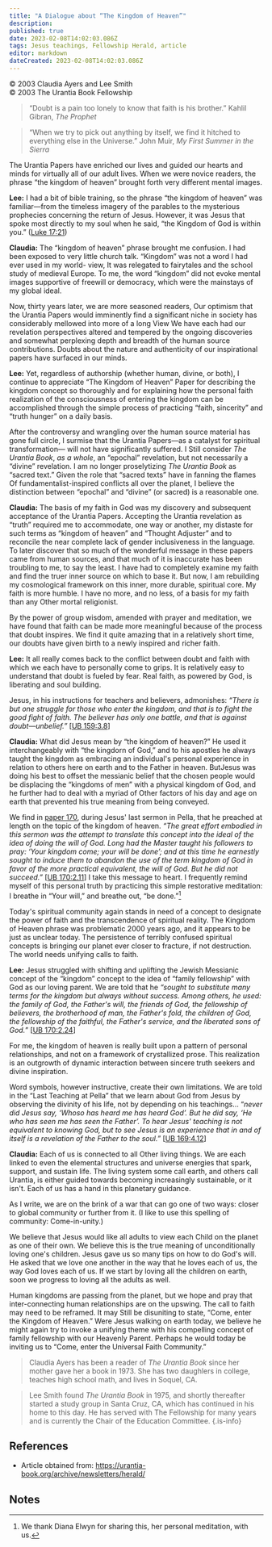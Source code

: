 ```yaml
---
title: "A Dialogue about “The Kingdom of Heaven”"
description: 
published: true
date: 2023-02-08T14:02:03.086Z
tags: Jesus teachings, Fellowship Herald, article
editor: markdown
dateCreated: 2023-02-08T14:02:03.086Z
---
```


<p class="v-card v-sheet theme--light grey lighten-3 px-2">© 2003 Claudia Ayers and Lee Smith<br>© 2003 The Urantia Book Fellowship</p>

> “Doubt is a pain too lonely to know that faith is his brother.” 
> Kahlil Gibran, _The Prophet_ 

> “When we try to pick out anything by itself, we find it hitched to everything else in the Universe.” 
> John Muir, _My First Summer in the Sierra_ 

The Urantia Papers have enriched our lives and guided our hearts and minds for virtually all of our adult lives. When we were novice readers, the phrase “the kingdom of heaven” brought forth very different mental images. 

**Lee:** I had a bit of bible training, so the phrase “the kingdom of heaven” was familiar—from the timeless imagery of the parables to the mysterious prophecies concerning the return of Jesus. However, it was Jesus that spoke most directly to my soul when he said, “the Kingdom of God is within you.” ([Luke 17:21](/en/Bible/Luke/17#v21)) 

**Claudia:** The “kingdom of heaven” phrase brought me confusion. I had been exposed to very little church talk. “Kingdom” was not a word I had ever used in my world- view, It was relegated to fairytales and the school study of medieval Europe. To me, the word “kingdom” did not evoke mental images supportive of freewill or democracy, which were the mainstays of my global ideal. 

Now, thirty years later, we are more seasoned readers, Our optimism that the Urantia Papers would imminently find a significant niche in society has considerably mellowed into more of a long View We have each had our revelation perspectives altered and tempered by the ongoing discoveries and somewhat perplexing depth and breadth of the human source contributions. Doubts about the nature and authenticity of our inspirational papers have surfaced in our minds.

**Lee:** Yet, regardless of authorship (whether human, divine, or both), I continue to appreciate “The Kingdom of Heaven” Paper for describing the kingdom concept so thoroughly and for explaining how the personal faith realization of the consciousness of entering the kingdom can be accomplished through the simple process of practicing “faith, sincerity” and “truth hunger” on a daily basis.

After the controversy and wrangling over the human source material has gone full circle, I surmise that the Urantia Papers—as a catalyst for spiritual transformation— will not have significantly suffered. I Still consider _The Urantia Book_, _as a whole_, an “epochal” revelation, but not necessarily a “divine” revelation. I am no longer proselytizing _The Urantia Book_ as “sacred text.” Given the role that “sacred texts” have in fanning the flames Of fundamentalist-inspired conflicts all over the planet, I believe the distinction between “epochal” and “divine” (or sacred) is a reasonable one.

**Claudia:** The basis of my faith in God was my discovery and subsequent acceptance of the Urantia Papers. Accepting the Urantia revelation as “truth” required me to accommodate, one way or another, my distaste for such terms as “kingdom of heaven” and “Thought Adjuster” and to reconcile the near complete lack of gender inclusiveness in the language. To later discover that so much of the wonderful message in these papers came from human sources, and that much of it is inaccurate has been troubling to me, to say the least. I have had to completely examine my faith and find the truer inner source on which to base it. But now, I am rebuilding my cosmological framework on this inner, more durable, spiritual core. My faith is more humble. I have no more, and no less, of a basis for my faith than any Other mortal religionist.

By the power of group wisdom, amended with prayer and meditation, we have found that faith can be made more meaningful because of the process that doubt inspires. We find it quite amazing that in a relatively short time, our doubts have given birth to a newly inspired and richer faith.

**Lee:** It all really comes back to the conflict between doubt and faith with which we each have to personally come to grips. It is relatively easy to understand that doubt is fueled by fear. Real faith, as powered by God, is liberating and soul building.

Jesus, in his instructions for teachers and believers, admonishes: _“There is but one struggle for those who enter the kingdom, and that is to fight the good fight of faith. The believer has only one battle, and that is against doubt—unbelief.”_ [[UB 159:3.8](/en/The_Urantia_Book/159#p3_8)]


**Claudia:** What did Jesus mean by “the kingdom of heaven?” He used it interchangeably with “the kingdorn of God,” and to his apostles he always taught the kingdom as embracing an individual's personal experience in relation to others here on earth and to the Father in heaven. ButJesus was doing his best to offset the messianic belief that the chosen people would be displacing the “kingdoms of men” with a physical kingdom of God, and he further had to deal with a myriad of Other factors of his day and age on earth that prevented his true meaning from being conveyed.

We find in [paper 170](/en/The_Urantia_Book/170), during Jesus' last sermon in Pella, that he preached at length on the topic of the kingdom of heaven. _“The great effort embodied in this sermon was the attempt to translate this concept into the ideal of the idea of doing the will of God. Long had the Master taught his followers to pray: ‘Your kingdom come; your will be done’; and at this time he earnestly sought to induce them to abandon the use of the term kingdom of God in favor of the more practical equivalent, the will of God. But he did not succeed.”_ [[UB 170:2.11](/en/The_Urantia_Book/170#p2_11)] I take this message to heart. I frequently remind myself of this personal truth by practicing this simple restorative meditation: I breathe in “Your will,” and breathe out, “be done.”[^1]

Today's spiritual community again stands in need of a concept to designate the power of faith and the transcendence of spiritual reality. The Kingdom of Heaven phrase was problematic 2000 years ago, and it appears to be just as unclear today. The persistence of terribly confused spiritual concepts is bringing our planet ever closer to fracture, if not destruction. The world needs unifying calls to faith.

**Lee:** Jesus struggled with shifting and uplifting the Jewish Messianic concept of the “kingdom” concept to the idea of “family fellowship” with God as our loving parent. We are told that he _“sought to substitute many terms for the kingdom but always without success. Among others, he used: the family of God, the Father's will, the friends of God, the fellowship of believers, the brotherhood of man, the Father's fold, the children of God, the fellowship of the faithful, the Father's service, and the liberated sons of God._” [[UB 170:2.24](/en/The_Urantia_Book/170#p2_24)]

For me, the kingdom of heaven is really built upon a pattern of personal relationships, and not on a framework of crystallized prose. This realization is an outgrowth of dynamic interaction between sincere truth seekers and divine inspiration.

Word symbols, however instructive, create their own limitations. We are told in the “Last Teaching at Pella” that we learn about God from Jesus by observing the divinity of his life, not by depending on his teachings... “_never did Jesus say, ‘Whoso has heard me has heard God’. But he did say, ‘He who has seen me has seen the Father’. To hear Jesus' teaching is not equivalent to knowing God, but to see Jesus is an experience that in and of itself is a revelation of the Father to the soul.”_ [[UB 169:4.12](/en/The_Urantia_Book/169#p4_12)]


**Claudia:** Each of us is connected to all Other living things. We are each linked to even the elemental structures and universe energies that spark, support, and sustain life. The living system some call earth, and others call Urantia, is either guided towards becoming increasingly sustainable, or it isn't. Each of us has a hand in this planetary guidance.

As I write, we are on the brink of a war that can go one of two ways: closer to global community or further from it. (I like to use this spelling of community: Come-in-unity.)

We believe that Jesus would like all adults to view each Child on the planet as one of their own. We believe this is the true meaning of unconditionally loving one's children. Jesus gave us so many tips on how to do God's will. He asked that we love one another in the way that he loves each of us, the way God loves each of us. If we start by loving all the children on earth, soon we progress to loving all the adults as well.

Human kingdoms are passing from the planet, but we hope and pray that inter-connecting human relationships are on the upswing. The call to faith may need to be reframed. It may Still be disuniting to state, “Come, enter the Kingdom of Heaven.” Were Jesus walking on earth today, we believe he might again try to invoke a unifying theme with his compelling concept of family fellowship with our Heavenly Parent. Perhaps he would today be inviting us to “Come, enter the Universal Faith Community.”


> Claudia Ayers has been a reader of _The Urantia Book_ since her mother gave her a book in 1973. She has two daughlers in college, teaches high school math, and lives in Soquel, CA.

> Lee Smith found _The Urantia Book_ in 1975, and shortly thereafter started a study group in Santa Cruz, CA, which has continued in his home to this day. He has served with The Fellowship for many years and is currently the Chair of the Education Committee.
{.is-info}

## References

- Article obtained from: https://urantia-book.org/archive/newsletters/herald/

## Notes

[^1]: We thank Diana Elwyn for sharing this, her personal meditation, with us.